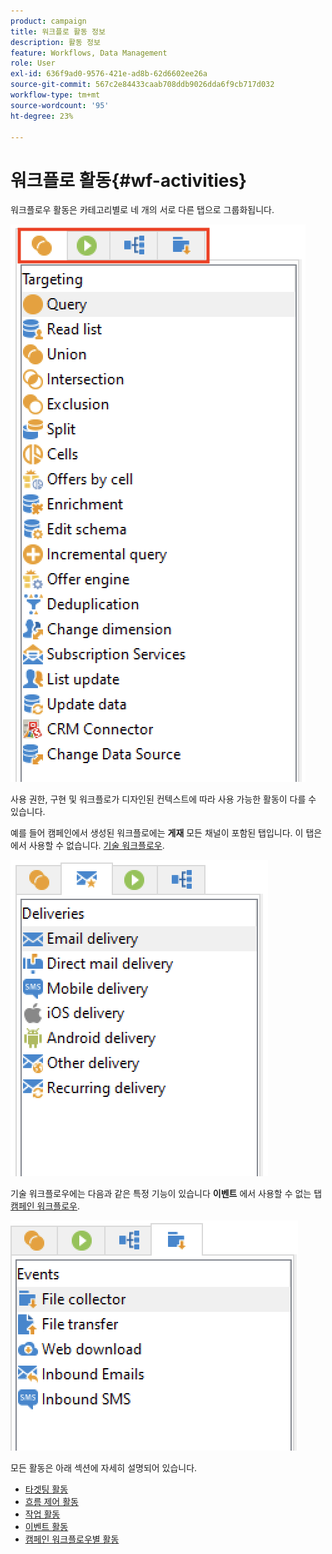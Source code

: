 ```yaml
---
product: campaign
title: 워크플로 활동 정보
description: 활동 정보
feature: Workflows, Data Management
role: User
exl-id: 636f9ad0-9576-421e-ad8b-62d6602ee26a
source-git-commit: 567c2e84433caab708ddb9026dda6f9cb717d032
workflow-type: tm+mt
source-wordcount: '95'
ht-degree: 23%

---
```


# 워크플로 활동{#wf-activities}

워크플로우 활동은 카테고리별로 네 개의 서로 다른 탭으로 그룹화됩니다.

![](assets/wf-activity-tabs.png)

사용 권한, 구현 및 워크플로가 디자인된 컨텍스트에 따라 사용 가능한 활동이 다를 수 있습니다.

예를 들어 캠페인에서 생성된 워크플로에는 **게재** 모든 채널이 포함된 탭입니다. 이 탭은에서 사용할 수 없습니다. [기술 워크플로우](technical-workflows.md).

![](assets/campaign-wf-activities.png)

기술 워크플로우에는 다음과 같은 특정 기능이 있습니다 **이벤트** 에서 사용할 수 없는 탭 [캠페인 워크플로우](campaign-workflows.md).

![](assets/tech-wf-activities.png)

모든 활동은 아래 섹션에 자세히 설명되어 있습니다.

* [타겟팅 활동](targeting-activities.md)
* [흐름 제어 활동](flow-control-activities.md)
* [작업 활동](action-activities.md)
* [이벤트 활동](event-activities.md)
* [캠페인 워크플로우별 활동](../campaigns/marketing-campaign-deliveries.md)
